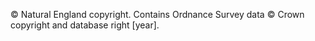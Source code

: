 © Natural England copyright. Contains Ordnance Survey data © Crown copyright and database right [year].
